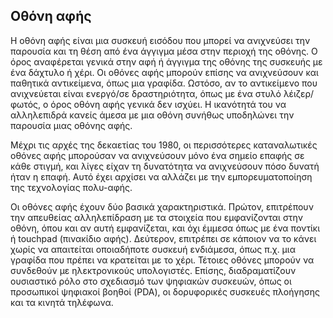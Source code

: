 ## Οθόνη αφής

Η οθόνη αφής είναι μια συσκευή εισόδου που μπορεί να ανιχνεύσει την παρουσία και τη θέση από ένα άγγιγμα μέσα στην περιοχή της οθόνης. Ο όρος αναφέρεται γενικά στην αφή ή άγγιγμα της οθόνης της συσκευής με ένα δάχτυλο ή χέρι. Οι οθόνες αφής μπορούν επίσης να ανιχνεύσουν και παθητικά αντικείμενα, όπως μια γραφίδα. Ωστόσο, αν το αντικείμενο που ανιχνεύεται είναι ενεργό/σε δραστηριότητα, όπως με ένα στυλό λέιζερ/φωτός, ο όρος οθόνη αφής γενικά δεν ισχύει. Η ικανότητά του να αλληλεπιδρά κανείς άμεσα με μια οθόνη συνήθως υποδηλώνει την παρουσία μιας οθόνης αφής.

Μέχρι τις αρχές της δεκαετίας του 1980, οι περισσότερες καταναλωτικές οθόνες αφής μπορούσαν να ανιχνεύσουν μόνο ένα σημείο επαφής σε κάθε στιγμή, και λίγες είχαν τη δυνατότητα να ανιχνεύσουν πόσο δυνατή ήταν η επαφή. Αυτό έχει αρχίσει να αλλάζει με την εμπορευματοποίηση της τεχνολογίας πολυ-αφής.

Οι οθόνες αφής έχουν δύο βασικά χαρακτηριστικά. Πρώτον, επιτρέπουν την απευθείας αλληλεπίδραση με τα στοιχεία που εμφανίζονται στην οθόνη, όπου και αν αυτή εμφανίζεται, και όχι έμμεσα όπως με ένα ποντίκι ή touchpad (πινακίδιο αφής). Δεύτερον, επιτρέπει σε κάποιον να το κάνει χωρίς να απαιτείται οποιαδήποτε συσκευή ενδιάμεσα, όπως π.χ. μια γραφίδα που πρέπει να κρατείται με το χέρι. Τέτοιες οθόνες μπορούν να συνδεθούν με ηλεκτρονικούς υπολογιστές. Επίσης, διαδραματίζουν ουσιαστικό ρόλο στο σχεδιασμό των ψηφιακών συσκευών, όπως οι προσωπικοί ψηφιακοί βοηθοί (PDA), οι δορυφορικές συσκευές πλοήγησης και τα κινητά τηλέφωνα.

